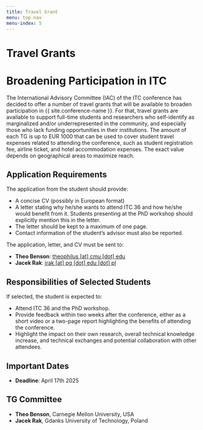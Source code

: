 ```yaml
---
title: Travel Grant
menu: top-nav
menu-index: 5
---
```


# Travel Grants

# Broadening Participation in ITC 

The International Advisory Committee (IAC) of the ITC conference has decided to offer a number of travel grants that will be available to broaden participation in {{ site.conference-name }}. For that, travel grants are available to support full-time students and researchers who self-identify as marginalized and/or underrepresented in the community, and especially those who lack funding opportunities in their institutions. The amount of each TG is up to EUR 1000 that can be used to cover student travel expenses related to attending the conference, such as student registration fee, airline ticket, and hotel accommodation expenses. The exact value depends on geographical areas to maximize reach.

## Application Requirements

The application from the student should provide:

- A concise CV (possibly in European format)
- A letter stating why he/she wants to attend ITC 36 and how he/she would benefit from it. Students presenting at the PhD workshop should explicitly mention this in the letter.
- The letter should be kept to a maximum of one page.
- Contact information of the student’s advisor must also be reported.

The application, letter, and CV must be sent to:

- **Theo Benson**: [theophilus [at] cmu [dot] edu](mailto:theophilus@cmu.edu)
- **Jacek Rak**: [jrak [at] pg [dot] edu [dot] pl](mailto:jrak@pg.edu.pl)

## Responsibilities of Selected Students

If selected, the student is expected to:

- Attend ITC 36 and the PhD workshop.
- Provide feedback within two weeks after the conference, either as a short video or a two-page report highlighting the benefits of attending the conference.
- Highlight the impact on their own research, overall technical knowledge increase, and technical exchanges and potential collaboration with other attendees.

## Important Dates

- **Deadline**: April 17th 2025

## TG Committee

- **Theo Benson**, Carnegie Mellon University, USA
- **Jacek Rak**, Gdanks University of Technology, Poland




